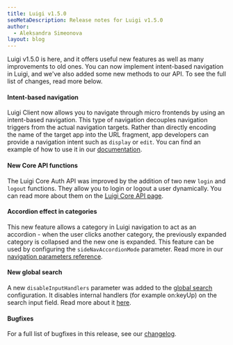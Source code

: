 ```yaml
---
title: Luigi v1.5.0
seoMetaDescription: Release notes for Luigi v1.5.0
author:
  - Aleksandra Simeonova
layout: blog
---
```


Luigi v1.5.0 is here, and it offers useful new features as well as many improvements to old ones. You can now implement intent-based navigation in Luigi, and we've also added some new methods to our API. To see the full list of changes, read more below.
<!-- Excerpt -->

#### Intent-based navigation

Luigi Client now allows you to navigate through micro frontends by using an intent-based navigation. This type of navigation decouples navigation triggers from the actual navigation targets. Rather than directly encoding the name of the target app into the URL fragment, app developers can provide a navigation intent such as `display` or `edit`. You can find an example of how to use it in our [documentation](https://docs.luigi-project.io/docs/advanced-scenarios).

#### New Core API functions

The Luigi Core Auth API was improved by the addition of two new `login` and `logout` functions. They allow you to login or logout a user dynamically. You can read more about them on the [Luigi Core API page](https://docs.luigi-project.io/docs/luigi-core-api).

#### Accordion effect in categories

This new feature allows a category in Luigi navigation to act as an accordion - when the user clicks another category, the previously expanded category is collapsed and the new one is expanded. This feature can be used by configuring the `sideNavAccordionMode` parameter. Read more in our [navigation parameters reference](https://docs.luigi-project.io/docs/navigation-parameters-reference/?section=sidenavaccordionmode).

#### New global search

A new `disableInputHandlers` parameter was added to the [global search](https://docs.luigi-project.io/docs/navigation-parameters-reference?section=global-search) configuration. It disables internal handlers (for example on:keyUp) on the search input field. Read more about it [here](https://docs.luigi-project.io/docs/navigation-parameters-reference/?section=disableinputhandlers).

#### Bugfixes

For a full list of bugfixes in this release, see our [changelog](https://github.com/SAP/luigi/blob/main/CHANGELOG.md).
